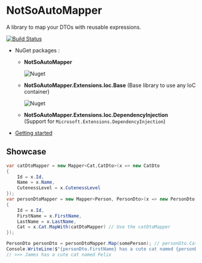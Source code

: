 # NotSoAutoMapper
A library to map your DTOs with reusable expressions.

[![Build Status](https://dev.azure.com/jeuxjeux20/NotSoAutoMapper/_apis/build/status/jeuxjeux20.NotSoAutoMapper?branchName=master)](https://dev.azure.com/jeuxjeux20/NotSoAutoMapper/_build/latest?definitionId=1&branchName=master) 

* NuGet packages :
  * **NotSoAutoMapper** 
  
    ![Nuget](https://img.shields.io/nuget/v/NotSoAutoMapper?style=plastic) 
  * **NotSoAutoMapper.Extensions.Ioc.Base** (Base library to use any IoC container)  
  
    ![Nuget](https://img.shields.io/nuget/v/NotSoAutoMapper.Extensions.Ioc.DependencyInjection?style=plastic) 
  * **NotSoAutoMapper.Extensions.Ioc.DependencyInjection**   
    (Support for `Microsoft.Extensions.DependencyInjection`)


* [Getting started](https://github.com/jeuxjeux20/NotSoAutoMapper/wiki/Getting-started)

## Showcase

```cs
var catDtoMapper = new Mapper<Cat,CatDto>(x => new CatDto
{
    Id = x.Id,
    Name = x.Name,
    CutenessLevel = x.CutenessLevel
});
var personDtoMapper = new Mapper<Person, PersonDto>(x => new PersonDto
{
    Id = x.Id,
    FirstName = x.FirstName,
    LastName = x.LastName,
    Cat = x.Cat.MapWith(catDtoMapper) // Use the catDtoMapper
});

PersonDto personDto = personDtoMapper.Map(somePerson); // personDto.Cat is a CatDto!
Console.WriteLine($"{personDto.FirstName} has a cute cat named {personDto.Cat.Name}");
// >>> James has a cute cat named Felix
```
